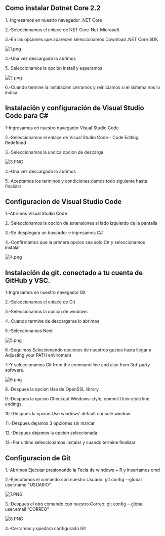 
## Como instalar Dotnet Core 2.2

1.-Ingresamos en nuestro navegador .NET Core

2.-Seleccionamos el enlace de NET Core-Net-Microsoft

3.-En las opciones que aparecen seleccionamos Download .NET Core SDK

![1.png](https://github.com/Mauricio2110/Poo/blob/master/imagenes/1.png)

4.-Una vez descargado lo abrimos

5.-Seleccionamos la opcion install y esperamos

![2.png](https://github.com/Mauricio2110/Poo/blob/master/imagenes/2.png)

6.-Cuando termine la instalacion cerramos y reiniciamos si el sistema nos lo indica


## Instalación y configuración de Visual Studio Code para C#

1-Ingresamos en nuestro navegador Visual Studio Code

2.-Seleccionamos el enlace de Visual Studio Code - Code Editing. Redefined

3.-Seleccionamos la uncica opcion de descarga

![3.PNG](https://github.com/Mauricio2110/Poo/blob/master/imagenes/3.PNG)

4.-Una vez descargado lo abrimos

5.-Aceptamos los terminos y condiciones,damos todo siguiente hasta finalizar

## Configuracion de Visual Studio Code

1.-Abrimos Visual Studio Code

2.-Seleccionamos la opcion de extensiones al lado izquierdo de la pantalla

3.-Se desplegara un buscador e ingresamos C#

4.-Confirmamos que la primera opcion sea solo C# y seleccionamos instalar

![4.png](https://github.com/Mauricio2110/Poo/blob/master/imagenes/4.png)


## Instalación de git. conectado a tu cuenta de GitHub y VSC.

1-Ingresamos en nuestro navegador Git

2.-Seleccionamos el enlace de Git

3.-Seleccionamos la opcion de windows 

4.-Cuando termine de descargarse lo abrimos

5.-Seleccionamos Next

![5.png](https://github.com/Mauricio2110/Poo/blob/master/imagenes/5.png)

6.-Seguimos Seleccionando opciones de nuestros gustos hasta llegar a Adjusting your PATH enviroment

7.-Y seleccionamos Git from the command line and also from 3rd-party software.

![6.png](https://github.com/Mauricio2110/Poo/blob/master/imagenes/6.png)

8.-Despues la opcion Use de OpenSSL library.

9.-Despues la opcion Checkout Windows-style, commit Unix-style line endings.

10.-Despues la opcion Use windows' default console window

11.-Despues dejamos 3 opciones sin marcar

12.-Despues dejamos la opcion seleccionada

13.-Por ultimo seleccionamos instalar y cuando termine finalizar

## Configuracion de Git

1.-Abrimos Ejecutar presionando la Tecla de windows + R y insertamos cmd

2.-Ejecutamos el comando con nuestro Usuario: git config --global user.name "USUARIO"

![7.PNG](https://github.com/Mauricio2110/Poo/blob/master/imagenes/7.PNG)

3.-Despues el otro comando con nuestro Correo: git config --global user.email "CORREO"

![8.PNG](https://github.com/Mauricio2110/Poo/blob/master/imagenes/8.PNG)

4.-Cerramos y quedara configurado Git

